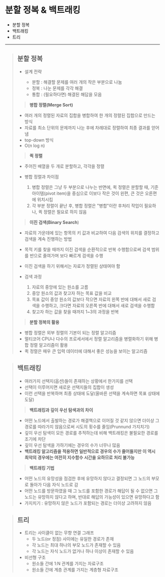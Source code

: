 # 분할 정복 & 백트래킹

- 분할 정복
- 백트래킹
- 트리

---

> ## 분할 정복
>
> - 설계 전략 
>
>   - 분할 : 해결할 문제를 여러 개의 작은 부분으로 나눔
>   - 정복 : 나눈 문제를 각각 해결
>   - 통합 : (필요하다면) 해결된 해답을 모음
>
>   
>
> > **병합 정렬(Merge Sort)**
>
> - 여러 개의 정렬된 자료의 집합을 병합하여 한 개의 정렬된 집합으로 만드는 방식
> - 자료를 최소 단위의 문제까지 나눈 후에 차례대로 정렬하여 최종 결과를 얻어냄
> - top-down 방식
> - O(n log n)
>
> 
>
> > **퀵 정렬**
>
> - 주어진 배열을 두 개로 분할하고, 각각을 정렬
>
> - 병합 정렬과 차이점
>
>   1. 병합 정렬은 그냥 두 부분으로 나누는 반면에, 퀵 정렬은 분할할 때, 기준 아이템(pivot item)을 중심으로 이보다 작은 것이 왼편, 큰 것은 오른편에 위치시킴
>   2. 각 부분 정렬이 끝난 후, 병합 정렬은 "병합"이란 후처리 작업이 필요하나, 퀵 정렬은 필요로 하지 않음
>
>   
>
> > **이진 검색(Binary Search**)
>
> - 자료의 가운데에 있는 항목의 키 값과 비교하여 다음 검색의 위치를 결정하고 검색을 계속 진행하는 방법
>
> - 목적 키를 찾을 때까지 이진 검색을 순환적으로 반복 수행함으로써 검색 범위를 반으로 줄여가며 보다 빠르게 검색을 수행
>
> - 이진 검색을 하기 위해서는 자료가 정렬된 상태여야 함
>
> - 검색 과정
>
>   1. 자료의 중앙에 있는 원소를 고름
>   2. 중앙 원소의 값과 찾고자 하는 목표 값을 비교
>   3. 목표 값이 중앙 원소의 값보다 작으면 자료의 왼쪽 반에 대해서 새로 검색을 수행하고, 크다면 자료의 오른쪽 반에 대해서 새로 검색을 수행함
>   4. 찾고자 하는 값을 찾을 때까지 1~3의 과정을 반복
>
>   
>
> > **분할 정복의 활용**
>
> - 병합 정렬은 외부 정렬의 기본이 되는 정렬 알고리즘
> - 멀티코어 CPU나 다수의 프로세서에서 정렬 알고리즘을 병렬화하기 위해 병합 정렬 알고리즘이 활용
> - 퀵 정렬은 매우 큰 입력 데이터에 대해서 좋은 성능을 보이는 알고리즘



> ## 백트래킹
>
> - 여러가지 선택지(옵션)들이 존재하는 상황에서 한가지를 선택
> - 선택이 이루어지면 새로운 선택지들의 집합이 생성
> - 이런 선택을 반복하며 최종 상태에 도달(올바른 선택을 계속하면 목표 상태에 도달)
>
> 
>
> > **백트래킹과 깊이 우선 탐색과의 차이**
>
> - 어떤 노드에서 출발하는 경로가 해결책으로 이어질 것 같지 않으면 더이상 그 경로를 따라가지 않음으로써 시도의 횟수를 줄임(Prunnund 가지치기)
> - 깊이 우선 탐색이 모든 경로를 추적하는데 비해 백트래킹은 불필요한 경로를 조기에 차단
> - 깊이 우선 탐색을 가하기에는 경우의 수가 너무나 많음
> - **백트래킹 알고리즘을 적용하면 일반적으로 경우의 수가 줄어들지만 이 역시 최악의 경우에는 여전히 지수함수 시간을 요하므로 처리 불가능**
>
> >**백트래킹 기법**
>
> - 어떤 노드의 유망성을 점검한 후에 유망하지 않다고 결정되면 그 노드의 부모로 돌아가 다음 자식 노드로 감
> - 어떤 노드를 방문하였을 때 그 노드를 포함한 경로가 해답이 될 수 없으면 그 노드는 유망하지 않다고 하며, 반대로 해답의 가능성이 있으면 유망하다고 함
> - 가지치기 : 유망하지 않은 노드가 포함되는 경로는 더이상 고려하지 않음



> ## 트리
>
> - 트리는 사이클이 없는 무향 연결 그래프
>   - 두 노드(or 정점) 사이에는 유일한 경로가 존재
>   - 각 노드는 최대 하나의 부모 노드가 존재할 수 있음
>   - 각 노드는 자식 노드가 없거나 하나 이상이 존재할 수 있음
> - 비선형 구조
>   - 원소들 간에 1:N 관계를 가지는 자료구조
>   - 원소들 간에 계층 관계를 가지는 계층형 자료구조

